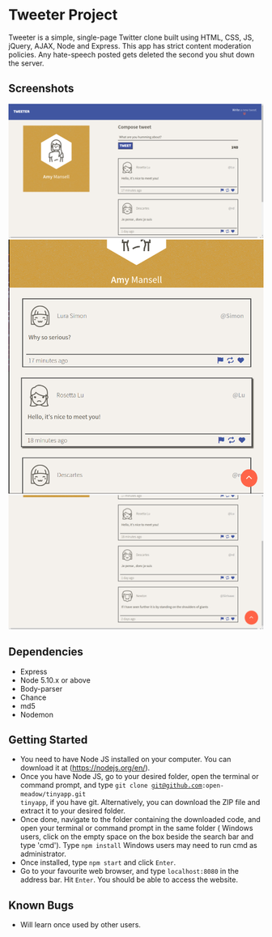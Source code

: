 # Tweeter Project

Tweeter is a simple, single-page Twitter clone built using HTML, CSS, JS, jQuery, AJAX, Node and Express.
This app has strict content moderation policies. Any hate-speech posted gets deleted the second you shut down the server.

## Screenshots
!["Screenshot of Page in Desktop View"](https://github.com/open-meadow/tweeter/blob/master/public/docs/main-page-desktop.png)
!["Screenshot of Page in Mobile View"](https://github.com/open-meadow/tweeter/blob/master/public/docs/main-page-mobile.png)
!["Screenshot of Scroll-to-Top button"](https://github.com/open-meadow/tweeter/blob/master/public/docs/scroll-to-top-button.png)

## Dependencies

- Express
- Node 5.10.x or above
- Body-parser
- Chance
- md5
- Nodemon

## Getting Started

- You need to have Node JS installed on your computer. You can download it at (https://nodejs.org/en/).
- Once you have Node JS, go to your desired folder, open the terminal or command prompt, and type <code>git clone git@github.com:open-meadow/tinyapp.git tinyapp</code>, if you have git. Alternatively, you can download the ZIP file and extract it to your desired folder.
- Once done, navigate to the folder containing the downloaded code, and open your terminal or command prompt in the same folder ( Windows users, click on the empty space on the box beside the search bar and type 'cmd'). Type `npm install` Windows users may need to run cmd as administrator.
- Once installed, type `npm start` and click `Enter`.
- Go to your favourite web browser, and type `localhost:8080` in the address bar. Hit `Enter`. You should be able to access the website.

## Known Bugs

- Will learn once used by other users. 

